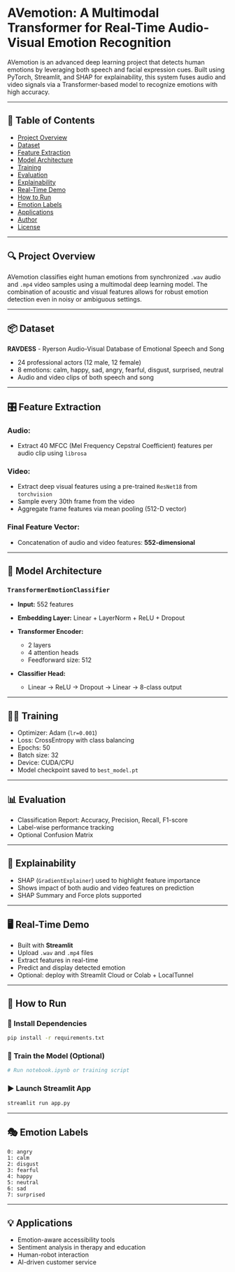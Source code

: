 # AVemotion: A Multimodal Transformer for Real-Time Audio-Visual Emotion Recognition

AVemotion is an advanced deep learning project that detects human emotions by leveraging both speech and facial expression cues. Built using PyTorch, Streamlit, and SHAP for explainability, this system fuses audio and video signals via a Transformer-based model to recognize emotions with high accuracy.

---

## 📌 Table of Contents

* [Project Overview](#project-overview)
* [Dataset](#dataset)
* [Feature Extraction](#feature-extraction)
* [Model Architecture](#model-architecture)
* [Training](#training)
* [Evaluation](#evaluation)
* [Explainability](#explainability)
* [Real-Time Demo](#real-time-demo)
* [How to Run](#how-to-run)
* [Emotion Labels](#emotion-labels)
* [Applications](#applications)
* [Author](#author)
* [License](#license)

---

## 🔍 Project Overview

AVemotion classifies eight human emotions from synchronized `.wav` audio and `.mp4` video samples using a multimodal deep learning model. The combination of acoustic and visual features allows for robust emotion detection even in noisy or ambiguous settings.

---

## 📦 Dataset

**RAVDESS** - Ryerson Audio-Visual Database of Emotional Speech and Song

* 24 professional actors (12 male, 12 female)
* 8 emotions: calm, happy, sad, angry, fearful, disgust, surprised, neutral
* Audio and video clips of both speech and song

---

## 🎛 Feature Extraction

### Audio:

* Extract 40 MFCC (Mel Frequency Cepstral Coefficient) features per audio clip using `librosa`

### Video:

* Extract deep visual features using a pre-trained `ResNet18` from `torchvision`
* Sample every 30th frame from the video
* Aggregate frame features via mean pooling (512-D vector)

### Final Feature Vector:

* Concatenation of audio and video features: **552-dimensional**

---

## 🧠 Model Architecture

### `TransformerEmotionClassifier`

* **Input:** 552 features
* **Embedding Layer:** Linear + LayerNorm + ReLU + Dropout
* **Transformer Encoder:**

  * 2 layers
  * 4 attention heads
  * Feedforward size: 512
* **Classifier Head:**

  * Linear → ReLU → Dropout → Linear → 8-class output

---

## 🏋️‍♂️ Training

* Optimizer: Adam (`lr=0.001`)
* Loss: CrossEntropy with class balancing
* Epochs: 50
* Batch size: 32
* Device: CUDA/CPU
* Model checkpoint saved to `best_model.pt`

---

## 📊 Evaluation

* Classification Report: Accuracy, Precision, Recall, F1-score
* Label-wise performance tracking
* Optional Confusion Matrix

---

## 🔎 Explainability

* SHAP (`GradientExplainer`) used to highlight feature importance
* Shows impact of both audio and video features on prediction
* SHAP Summary and Force plots supported

---

## 🖥 Real-Time Demo

* Built with **Streamlit**
* Upload `.wav` and `.mp4` files
* Extract features in real-time
* Predict and display detected emotion
* Optional: deploy with Streamlit Cloud or Colab + LocalTunnel

---

## 🚀 How to Run

### 🧱 Install Dependencies

```bash
pip install -r requirements.txt
```

### 🧠 Train the Model (Optional)

```python
# Run notebook.ipynb or training script
```

### ▶️ Launch Streamlit App

```bash
streamlit run app.py
```

---

## 🎭 Emotion Labels

```
0: angry
1: calm
2: disgust
3: fearful
4: happy
5: neutral
6: sad
7: surprised
```

---

## 💡 Applications

* Emotion-aware accessibility tools
* Sentiment analysis in therapy and education
* Human-robot interaction
* AI-driven customer service
